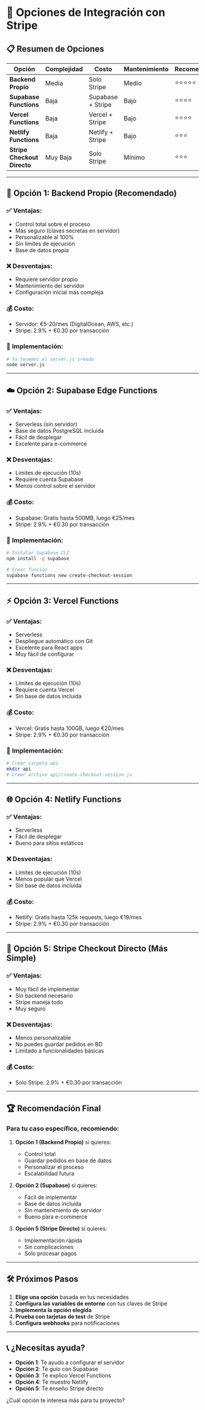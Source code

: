 # 🎯 Opciones de Integración con Stripe

## 📋 **Resumen de Opciones**

| Opción | Complejidad | Costo | Mantenimiento | Recomendación |
|--------|-------------|-------|---------------|---------------|
| **Backend Propio** | Media | Solo Stripe | Medio | ⭐⭐⭐⭐⭐ |
| **Supabase Functions** | Baja | Supabase + Stripe | Bajo | ⭐⭐⭐⭐ |
| **Vercel Functions** | Baja | Vercel + Stripe | Bajo | ⭐⭐⭐⭐ |
| **Netlify Functions** | Baja | Netlify + Stripe | Bajo | ⭐⭐⭐ |
| **Stripe Checkout Directo** | Muy Baja | Solo Stripe | Mínimo | ⭐⭐⭐ |

---

## 🚀 **Opción 1: Backend Propio (Recomendado)**

### ✅ **Ventajas:**
- Control total sobre el proceso
- Más seguro (claves secretas en servidor)
- Personalizable al 100%
- Sin límites de ejecución
- Base de datos propia

### ❌ **Desventajas:**
- Requiere servidor propio
- Mantenimiento del servidor
- Configuración inicial más compleja

### 💰 **Costo:**
- Servidor: €5-20/mes (DigitalOcean, AWS, etc.)
- Stripe: 2.9% + €0.30 por transacción

### 📝 **Implementación:**
```bash
# Ya tenemos el server.js creado
node server.js
```

---

## ☁️ **Opción 2: Supabase Edge Functions**

### ✅ **Ventajas:**
- Serverless (sin servidor)
- Base de datos PostgreSQL incluida
- Fácil de desplegar
- Excelente para e-commerce

### ❌ **Desventajas:**
- Límites de ejecución (10s)
- Requiere cuenta Supabase
- Menos control sobre el servidor

### 💰 **Costo:**
- Supabase: Gratis hasta 500MB, luego €25/mes
- Stripe: 2.9% + €0.30 por transacción

### 📝 **Implementación:**
```bash
# Instalar Supabase CLI
npm install -g supabase

# Crear función
supabase functions new create-checkout-session
```

---

## ⚡ **Opción 3: Vercel Functions**

### ✅ **Ventajas:**
- Serverless
- Despliegue automático con Git
- Excelente para React apps
- Muy fácil de configurar

### ❌ **Desventajas:**
- Límites de ejecución (10s)
- Requiere cuenta Vercel
- Sin base de datos incluida

### 💰 **Costo:**
- Vercel: Gratis hasta 100GB, luego €20/mes
- Stripe: 2.9% + €0.30 por transacción

### 📝 **Implementación:**
```bash
# Crear carpeta api
mkdir api
# Crear archivo api/create-checkout-session.js
```

---

## 🌐 **Opción 4: Netlify Functions**

### ✅ **Ventajas:**
- Serverless
- Fácil de desplegar
- Bueno para sitios estáticos

### ❌ **Desventajas:**
- Límites de ejecución (10s)
- Menos popular que Vercel
- Sin base de datos incluida

### 💰 **Costo:**
- Netlify: Gratis hasta 125k requests, luego €19/mes
- Stripe: 2.9% + €0.30 por transacción

---

## 🎯 **Opción 5: Stripe Checkout Directo (Más Simple)**

### ✅ **Ventajas:**
- Muy fácil de implementar
- Sin backend necesario
- Stripe maneja todo
- Muy seguro

### ❌ **Desventajas:**
- Menos personalizable
- No puedes guardar pedidos en BD
- Limitado a funcionalidades básicas

### 💰 **Costo:**
- Solo Stripe: 2.9% + €0.30 por transacción

---

## 🏆 **Recomendación Final**

### **Para tu caso específico, recomiendo:**

1. **Opción 1 (Backend Propio)** si quieres:
   - Control total
   - Guardar pedidos en base de datos
   - Personalizar el proceso
   - Escalabilidad futura

2. **Opción 2 (Supabase)** si quieres:
   - Fácil de implementar
   - Base de datos incluida
   - Sin mantenimiento de servidor
   - Bueno para e-commerce

3. **Opción 5 (Stripe Directo)** si quieres:
   - Implementación rápida
   - Sin complicaciones
   - Solo procesar pagos

---

## 🛠️ **Próximos Pasos**

1. **Elige una opción** basada en tus necesidades
2. **Configura las variables de entorno** con tus claves de Stripe
3. **Implementa la opción elegida**
4. **Prueba con tarjetas de test** de Stripe
5. **Configura webhooks** para notificaciones

---

## 📞 **¿Necesitas ayuda?**

- **Opción 1**: Te ayudo a configurar el servidor
- **Opción 2**: Te guío con Supabase
- **Opción 3**: Te explico Vercel Functions
- **Opción 4**: Te muestro Netlify
- **Opción 5**: Te enseño Stripe directo

¿Cuál opción te interesa más para tu proyecto? 